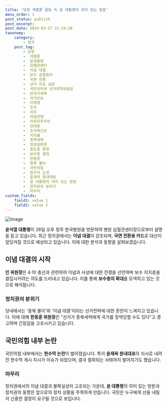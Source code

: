 ```yaml
---
title: '당정 색깔론 갈등 속 윤 대통령의 의미 있는 방문'
menu_order: 1
post_status: publish
post_excerpt: 
post_date: 2024-03-27 21:34:28
taxonomy:
    category:
        - 정치
    post_tag:
        - 당정
        -  색깔론
        -  윤대통령
        -  심혈관센터
        -  이념 대결
        -  보수 흔들릴라
        -  국면 전환
        -  선거 이조 심판
        -  국민의미래 선거대책위원장
        -  반국가세력
        -  국가안보
        -  이재명
        -  조국
        -  이조
        -  이념전쟁
        -  자유민주주의
        -  김대중
        -  조국혁신당
        -  지지율
        -  종북세력
        -  정권심판론
        -  중도층 확장
        -  보수층 결집
        -  한동훈
        -  종북 몰이
        -  국민의힘
        -  현수막 논란
        -  윤재옥 원내대표
        -  윤 대통령의 의미 있는 방문
        -  정치권의 분위기
        -  마무리
custom_fields:
    field1: value 1
    field2: value 2
---
```


![Image](https://imgnews.pstatic.net/image/032/2024/03/27/0003286993_001_20240327061301092.jpg?type=w647)

**윤석열 대통령**이 26일 오후 청주 한국병원을 방문하여 병원 심혈관센터장으로부터 설명을 듣고 있습니다. 최근 정치권에서는 **이념 대결**이 강조되며, **국면 전환용 카드**로 대선이 앞당겨질 것으로 예상되고 있습니다. 이에 대한 분석과 동향을 살펴보겠습니다.
## 이념 대결의 시작
**인 위원장**은 4·10 총선과 관련하여 이념과 사상에 대한 전쟁을 선언하며 보수 지지층을 결집시키려는 의도를 드러내고 있습니다. 이를 통해 **보수층의 확대**를 모색하고 있는 것으로 해석됩니다.
### 정치권의 분위기
당내에서는 '종북 몰이'와 '이념 대결'이라는 선거전략에 대한 혼란이 느껴지고 있습니다. 이에 대해 **한동훈 위원장**은 "선거가 종북세력에게 국가를 장악당할 수도 있다"고 경고하며 긴장감을 고조시키고 있습니다.
## 국민의힘 내부 논란
국민의힘 내부에서는 **현수막 논란**이 벌어졌습니다. 특히 **윤재옥 원내대표**의 지시로 내려진 현수막 게시 지시가 이슈가 되었으며, 결국 철회되는 사태까지 벌어지기도 했습니다.
### 마무리
정치권에서의 이념 대결과 불확실성이 고조되는 가운데, **윤 대통령**의 의미 있는 방문과 정치권의 동향은 앞으로의 정치 상황을 주목하게 만듭니다. 국민은 누구에게 선을 내릴지 신중한 결정이 요구될 것으로 보입니다.
